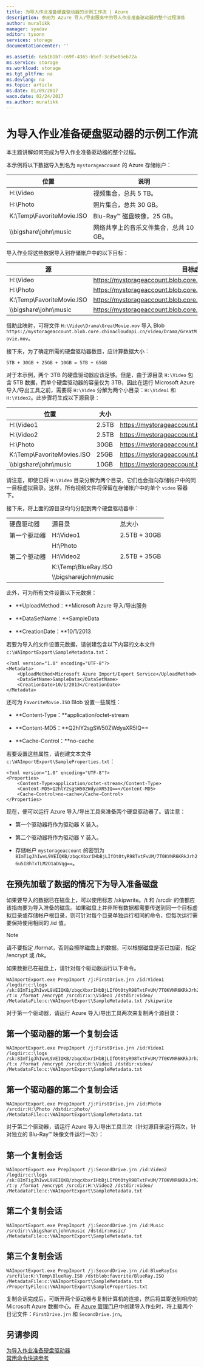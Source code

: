 ```yaml
---
title: 为导入作业准备硬盘驱动器的示例工作流 | Azure
description: 参阅为 Azure 导入/导出服务中的导入作业准备驱动器的整个过程演练
author: muralikk
manager: syadav
editor: tysonn
services: storage
documentationcenter: ''

ms.assetid: 6eb1b1b7-c69f-4365-b5ef-3cd5e05eb72a
ms.service: storage
ms.workload: storage
ms.tgt_pltfrm: na
ms.devlang: na
ms.topic: article
ms.date: 01/09/2017
wacn.date: 02/24/2017
ms.author: muralikk
---
```


# 为导入作业准备硬盘驱动器的示例工作流
本主题讲解如何完成为导入作业准备驱动器的整个过程。

本示例将以下数据导入到名为 `mystorageaccount` 的 Azure 存储帐户：

|位置|说明|  
|--------------|-----------------|  
|H:\\Video|视频集合，总共 5 TB。|  
|H:\\Photo|照片集合，总共 30 GB。|  
|K:\\Temp\\FavoriteMovie.ISO|Blu-Ray™ 磁盘映像，25 GB。|  
|\\\bigshare\\john\\music|网络共享上的音乐文件集合，总共 10 GB。|  

导入作业将这些数据导入到存储帐户中的以下目标：

|源|目标虚拟目录或 Blob|  
|------------|-------------------------------------------|  
|H:\\Video|https://mystorageaccount.blob.core.chinacloudapi.cn/video|
|H:\\Photo|https://mystorageaccount.blob.core.chinacloudapi.cn/photo|
|K:\\Temp\\FavoriteMovie.ISO|https://mystorageaccount.blob.core.chinacloudapi.cn/favorite/FavoriteMovies.ISO|
|\\\bigshare\\john\\music|https://mystorageaccount.blob.core.chinacloudapi.cn/music|  

借助此映射，可将文件 `H:\Video\Drama\GreatMovie.mov` 导入 Blob `https://mystorageaccount.blob.core.chinacloudapi.cn/video/Drama/GreatMovie.mov`。

接下来，为了确定所需的硬盘驱动器数目，应计算数据大小：

`5TB + 30GB + 25GB + 10GB = 5TB + 65GB`  

对于本示例，两个 3TB 的硬盘驱动器应该足够。但是，由于源目录 `H:\Video` 包含 5TB 数据，而单个硬盘驱动器的容量仅为 3TB，因此在运行 Microsoft Azure 导入/导出工具之前，需要将 `H:\Video` 分解为两个小目录：`H:\Video1` 和 `H:\Video2`。此步骤将生成以下源目录：

|位置|大小|目标虚拟目录或 Blob|  
|--------------|----------|-------------------------------------------|  
|H:\\Video1|2\.5TB|https://mystorageaccount.blob.core.chinacloudapi.cn/video|
|H:\\Video2|2\.5TB|https://mystorageaccount.blob.core.chinacloudapi.cn/video|
|H:\\Photo|30GB|https://mystorageaccount.blob.core.chinacloudapi.cn/photo|
|K:\\Temp\\FavoriteMovies.ISO|25GB|https://mystorageaccount.blob.core.chinacloudapi.cn/favorite/FavoriteMovies.ISO|
|\\\bigshare\\john\\music|10GB|https://mystorageaccount.blob.core.chinacloudapi.cn/music|  

 请注意，即使已将 `H:\Video` 目录分解为两个目录，它们也会指向存储帐户中的同一目标虚拟目录。这样，所有视频文件将保留在存储帐户中的单个 `video` 容器下。

 接下来，将上面的源目录均匀分配到两个硬盘驱动器中：

||||  
|-|-|-|  
|硬盘驱动器|源目录|总大小|  
|第一个驱动器|H:\\Video1|2\.5TB + 30GB|  
||H:\\Photo||  
|第二个驱动器|H:\\Video2|2\.5TB + 35GB|  
||K:\\Temp\\BlueRay.ISO||  
||\\\bigshare\\john\\music||  

此外，可为所有文件设置以下元数据：

-   **UploadMethod：**Microsoft Azure 导入/导出服务

-   **DataSetName：**SampleData

-   **CreationDate：**10/1/2013

若要为导入的文件设置元数据，请创建包含以下内容的文本文件 `c:\WAImportExport\SampleMetadata.txt`：

```
<?xml version="1.0" encoding="UTF-8"?>  
<Metadata>  
    <UploadMethod>Microsoft Azure Import/Export Service</UploadMethod>  
    <DataSetName>SampleData</DataSetName>  
    <CreationDate>10/1/2013</CreationDate>  
</Metadata>  
```

还可为 `FavoriteMovie.ISO` Blob 设置一些属性：

-   **Content-Type：**application/octet-stream

-   **Content-MD5：**Q2hlY2sgSW50ZWdyaXR5IQ==

-   **Cache-Control：**no-cache

若要设置这些属性，请创建文本文件 `c:\WAImportExport\SampleProperties.txt`：

```
<?xml version="1.0" encoding="UTF-8"?>  
<Properties>  
    <Content-Type>application/octet-stream</Content-Type>  
    <Content-MD5>Q2hlY2sgSW50ZWdyaXR5IQ==</Content-MD5>  
    <Cache-Control>no-cache</Cache-Control>  
</Properties>  
```

现在，便可以运行 Azure 导入/导出工具来准备两个硬盘驱动器了。请注意：

-   第一个驱动器将作为驱动器 X 装入。

-   第二个驱动器将作为驱动器 Y 装入。

-   存储帐户 `mystorageaccount` 的密钥为 `8ImTigJhIwvL9VEIQKB/zbqcXbxrIHbBjLIfOt0tyR98TxtFvUM/7T0KVNR6KRkJrh26u5I8hTxTLM2O1aDVqg==`。

## 在预先加载了数据的情况下为导入准备磁盘

 如果要导入的数据已在磁盘上，可以使用标志 /skipwrite。/t 和 /srcdir 的值都应该指向要为导入准备的磁盘。如果磁盘上并非所有数据都需要传送到同一个目标虚拟目录或存储帐户根目录，则可针对每个目录单独运行相同的命令，但每次运行需要保持使用相同的 /id 值。

>[!NOTE]
> 请不要指定 /format，否则会擦除磁盘上的数据。可以根据磁盘是否已加密，指定 /encrypt 或 /bk。

如果数据已在磁盘上，请针对每个驱动器运行以下命令。

```
WAImportExport.exe PrepImport /j:FirstDrive.jrn /id:Video1 /logdir:c:\logs /sk:8ImTigJhIwvL9VEIQKB/zbqcXbxrIHbBjLIfOt0tyR98TxtFvUM/7T0KVNR6KRkJrh26u5I8hTxTLM2O1aDVqg== /t:x /format /encrypt /srcdir:x:\Video1 /dstdir:video/ /MetadataFile:c:\WAImportExport\SampleMetadata.txt /skipwrite
```

对于第一个驱动器，请运行 Azure 导入/导出工具两次来复制两个源目录：

## 第一个驱动器的第一个复制会话  

```
WAImportExport.exe PrepImport /j:FirstDrive.jrn /id:Video1 /logdir:c:\logs /sk:8ImTigJhIwvL9VEIQKB/zbqcXbxrIHbBjLIfOt0tyR98TxtFvUM/7T0KVNR6KRkJrh26u5I8hTxTLM2O1aDVqg== /t:x /format /encrypt /srcdir:H:\Video1 /dstdir:video/ /MetadataFile:c:\WAImportExport\SampleMetadata.txt  
```

## 第一个驱动器的第二个复制会话  

```
WAImportExport.exe PrepImport /j:FirstDrive.jrn /id:Photo /srcdir:H:\Photo /dstdir:photo/ /MetadataFile:c:\WAImportExport\SampleMetadata.txt
```

对于第二个驱动器，请运行 Azure 导入/导出工具三次（针对源目录运行两次，针对独立的 Blu-Ray™ 映像文件运行一次）：

## 第一个复制会话  
```
WAImportExport.exe PrepImport /j:SecondDrive.jrn /id:Video2 /logdir:c:\logs /sk:8ImTigJhIwvL9VEIQKB/zbqcXbxrIHbBjLIfOt0tyR98TxtFvUM/7T0KVNR6KRkJrh26u5I8hTxTLM2O1aDVqg== /t:y /format /encrypt /srcdir:H:\Video2 /dstdir:video/ /MetadataFile:c:\WAImportExport\SampleMetadata.txt  
```

## 第二个复制会话  
```
WAImportExport.exe PrepImport /j:SecondDrive.jrn /id:Music /srcdir:\\bigshare\john\music /dstdir:music/ /MetadataFile:c:\WAImportExport\SampleMetadata.txt  
```

## 第三个复制会话  
```
WAImportExport.exe PrepImport /j:SecondDrive.jrn /id:BlueRayIso /srcfile:K:\Temp\BlueRay.ISO /dstblob:favorite/BlueRay.ISO /MetadataFile:c:\WAImportExport\SampleMetadata.txt /PropertyFile:c:\WAImportExport\SampleProperties.txt  
```

复制会话完成后，可断开两个驱动器与复制计算机的连接，然后将其寄送到相应的 Microsoft Azure 数据中心。在 [Azure 管理门户](https://manage.windowsazure.CN/)中创建导入作业时，将上载两个日记文件：`FirstDrive.jrn` 和 `SecondDrive.jrn`。

## 另请参阅  

[为导入作业准备硬盘驱动器](./storage-import-export-tool-preparing-hard-drives-import-v1.md)  
[常用命令快速参考](./storage-import-export-tool-quick-reference-v1.md)

<!---HONumber=Mooncake_0220_2017-->